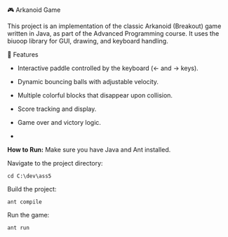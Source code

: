 🎮 Arkanoid Game

This project is an implementation of the classic Arkanoid (Breakout) game written in Java, as part of the Advanced Programming course.
It uses the biuoop library for GUI, drawing, and keyboard handling.

🧩 Features

 - Interactive paddle controlled by the keyboard (← and → keys).

 - Dynamic bouncing balls with adjustable velocity.

-  Multiple colorful blocks that disappear upon collision.

-  Score tracking and display.

-  Game over and victory logic.

-  
**How to Run:**
Make sure you have Java and Ant installed.

Navigate to the project directory:

```
cd C:\dev\ass5
```

Build the project:
```
ant compile
```

Run the game:
```
ant run
```
